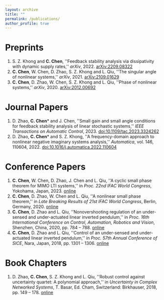 ```yaml
---
layout: archive
title: ""
permalink: /publications/
author_profile: true
---
```


Preprints
======
1. S. Z. Khong and **C. Chen**, ''Feedback stability analysis via dissipativity with dynamic supply rates,'' *arXiv*, 2022. [arXiv:2209.08322](https://arxiv.org/abs/2209.08322)
2. **C. Chen**, W. Chen, D. Zhao, S. Z. Khong and L. Qiu, ''The singular angle of nonlinear systems,'' *arXiv*, 2021. [arXiv:2109.01629](https://arxiv.org/abs/2109.01629)
1. **C. Chen**, D. Zhao, W. Chen, S. Z. Khong and L. Qiu, ''Phase of nonlinear systems,'' *arXiv*, 2020. [arXiv:2012.00692](https://arxiv.org/abs/2012.00692)

Journal Papers
======
1. D. Zhao,  **C. Chen*** and J. Chen, ''Small gain and small angle conditions for feedback stability analysis of linear stochastic systems,'' *IEEE Transactions on Automatic Control*, 2023. [doi:10.1109/tac.2023.3324262](https://doi.org/10.1109/tac.2023.3324262)
2. D. Zhao, **C. Chen*** and S. Z. Khong, ''A frequency-domain approach to nonlinear negative imaginary systems analysis,'' *Automatica*, vol. 146, 110604, 2022. [doi:10.1016/j.automatica.2022.110604](https://doi.org/10.1016/j.automatica.2022.110604)


Conference Papers
======
1. **C. Chen**, W. Chen, D. Zhao, J. Chen and L. Qiu, ''A cyclic small phase theorem for MIMO LTI systems,'' in *Proc. 22nd IFAC World Congress*, Yokohama, Japan, 2023. [online](https://doi.org/10.1016/j.ifacol.2023.10.1906)
2. **C. Chen**, D. Zhao, W. Chen and L. Qiu, ''A nonlinear small phase theorem,'' in *Late Breaking Results of 21st IFAC World Congress*, Berlin, Germany, 2020. [online](https://ifatwww.et.uni-magdeburg.de/ifac2020/media/pdfs/4488.pdf)
3. **C. Chen**, D. Zhao and L. Qiu, ''Nonovershooting regulation of an under-sensed and under-actuated linear inverted pendulum,'' in *Proc. 16th International Conference on Control, Automation, Robotics and Vision*, Shenzhen, China, 2020, pp. 784 – 788. [online](https://doi.org/10.1109/ICARCV50220.2020.9305461)
4. **C. Chen**, D. Zhao and L. Qiu, ''Control of an under-sensed and under-actuated linear inverted pendulum,'' in *Proc. 57th Annual Conference of SICE*, Nara, Japan, 2018, pp. 1301 – 1306. [online](https://doi.org/10.23919/SICE.2018.8492573)

Book Chapters
======
1. D. Zhao, **C. Chen**, S. Z. Khong and L. Qiu, ''Robust control against uncertainty quartet: A polynomial approach,'' in *Uncertainty in Complex Networked Systems*, T. Basar, Ed. Cham, Switzerland: Birkhauser, 2018, pp. 149 – 178. [online](https://doi.org/10.1007/978-3-030-04630-9_4)
